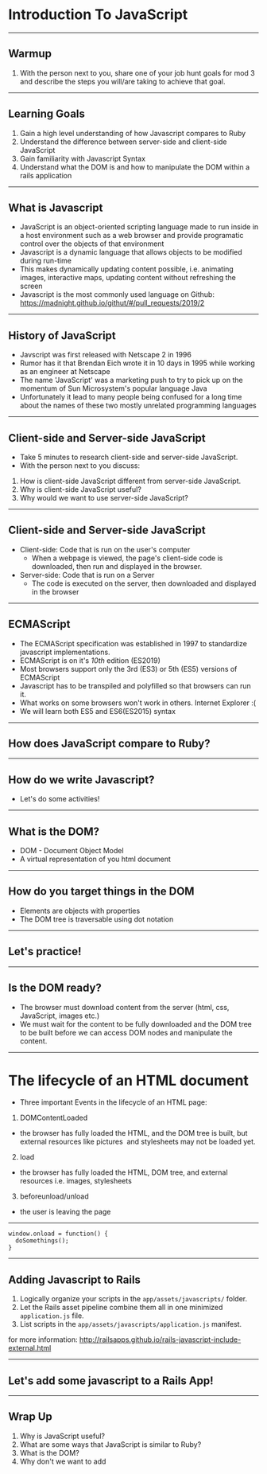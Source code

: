 # Introduction To JavaScript

---

## Warmup

1. With the person next to you, share one of your job hunt goals for mod 3 and describe the steps you will/are taking to achieve that goal.

---

## Learning Goals

1. Gain a high level understanding of how Javascript compares to Ruby
2. Understand the difference between server-side and client-side JavaScript
3. Gain familiarity with Javascript Syntax
4. Understand what the DOM is and how to manipulate the DOM within a rails application

---

## What is Javascript

- JavaScript is an object-oriented scripting language made to run inside in a host environment such as a web browser and provide programatic control over the objects of that environment
- Javascript is a dynamic language that allows objects to be modified during run-time
- This makes dynamically updating content possible, i.e. animating images, interactive maps, updating content without refreshing the screen
- Javascript is the most commonly used language on Github: https://madnight.github.io/githut/#/pull_requests/2019/2

---

## History of JavaScript

- Javscript was first released with Netscape 2 in 1996
- Rumor has it that Brendan Eich wrote it in 10 days in 1995 while working as an engineer at Netscape
- The name 'JavaScript' was a marketing push to try to pick up on the momentum of Sun Microsystem's popular language Java
- Unfortunately it lead to many people being confused for a long time about the names of these two mostly unrelated programming languages

---

## Client-side and Server-side JavaScript

- Take 5 minutes to research client-side and server-side JavaScript.
- With the person next to you discuss:
1. How is client-side JavaScript different from server-side JavaScript.
2. Why is client-side JavaScript useful?
3. Why would we want to use server-side JavaScript?

---

## Client-side and Server-side JavaScript
- Client-side: Code that is run on the user's computer
  - When a webpage is viewed, the page's client-side code is downloaded, then run and displayed in the browser.
- Server-side: Code that is run on a Server
  - The code is executed on the server, then downloaded and displayed in the browser

---

## ECMAScript

- The ECMAScript specification was established in 1997 to standardize javascript implementations.
- ECMAScript is on it's *10th* edition (ES2019)
- Most browsers support only the 3rd (ES3) or 5th (ES5) versions of ECMAScript
- Javascript has to be transpiled and polyfilled so that browsers can run it.
- What works on some browsers won't work in others. Internet Explorer :(
- We will learn both ES5 and ES6(ES2015) syntax

---

## How does JavaScript compare to Ruby?

---

## How do we write Javascript?

- Let's do some activities!

---

## What is the DOM?

- DOM - Document Object Model
- A virtual representation of you html document

---

## How do you target things in the DOM

- Elements are objects with properties
- The DOM tree is traversable using dot notation

---

## Let's practice!

---

## Is the DOM ready?

- The browser must download content from the server (html, css, JavaScript, images etc.)
- We must wait for the content to be fully downloaded and the DOM tree to be built before we can access DOM nodes and manipulate the content.

---

# The lifecycle of an HTML document

- Three important Events in the lifecycle of an HTML page:
1. DOMContentLoaded
- the browser has fully loaded the HTML, and the DOM tree is built, but external resources like pictures <img> and stylesheets may not be loaded yet.
2. load
- the browser has fully loaded the HTML, DOM tree, and external resources i.e. images, stylesheets
3. beforeunload/unload
- the user is leaving the page

---

```
window.onload = function() {
  doSomethings();
}
```

---

## Adding Javascript to Rails

1. Logically organize your scripts in the `app/assets/javascripts/` folder.
3. Let the Rails asset pipeline combine them all in one minimized `application.js` file.
4. List scripts in the `app/assets/javascripts/application.js` manifest.

for more information: http://railsapps.github.io/rails-javascript-include-external.html

---

## Let's add some javascript to a Rails App!

---

## Wrap Up

1. Why is JavaScript useful?
2. What are some ways that JavaScript is similar to Ruby?
3. What is the DOM?
4. Why don't we want to add <script> tags to the bottom of our views in rails?
